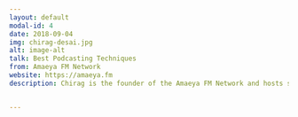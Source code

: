 ```yaml
---
layout: default
modal-id: 4
date: 2018-09-04
img: chirag-desai.jpg 
alt: image-alt
talk: Best Podcasting Techniques
from: Amaeya FM Network
website: https://amaeya.fm
description: Chirag is the founder of the Amaeya FM Network and hosts shows about entrepreneurship, technology, policy & his foray into being vegan. Chirag is also a Certified Information Systems Auditor and has helped businesses build, manage & audit their technology needs for over 12 years. When he’s not sharing his opinions on just about everything, he uses up a lot of energy preventing coffee spillage on his iPad Pro keyboard.


---
```

